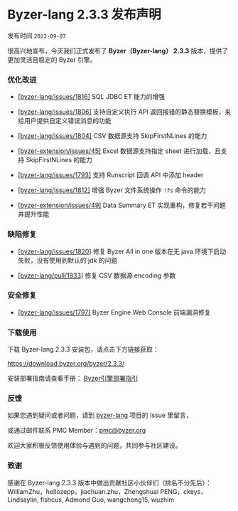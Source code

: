 # Byzer-lang 2.3.3 发布声明

发布时间 `2022-09-07`

很高兴地宣布，今天我们正式发布了 **Byzer（Byzer-lang） 2.3.3** 版本，提供了更加灵活且稳定的 Byzer 引擎。



### 优化改进

- [[byzer-lang/issues/1816]](https://github.com/byzer-org/byzer-lang/issues/1816) SQL JDBC ET 能力的增强

- [[byzer-lang/issues/1806]](https://github.com/byzer-org/byzer-lang/issues/1806) 支持自定义执行 API 返回报错的静态替换模板，来给用户提供自定义错误消息的功能 

- [[byzer-lang/issues/1804]](https://github.com/byzer-org/byzer-lang/issues/1804) CSV 数据源支持 SkipFirstNLines 的能力

- [[byzer-extension/issues/45]](https://github.com/byzer-org/byzer-extension/issues/45) Excel 数据源支持指定 sheet 进行加载，且支持 SkipFirstNLines 的能力

- [[byzer-lang/issues/1793]](https://github.com/byzer-org/byzer-lang/issues/1793) 支持 Runscript 回调 API 中添加 header

- [[byzer-lang/issues/1812]](https://github.com/byzer-org/byzer-lang/issues/1812) 增强 Byzer 文件系统操作 `!fs` 命令的能力

- [[byzer-extension/issues/49]](https://github.com/byzer-org/byzer-extension/issues/49) Data Summary ET 实现重构，修复若干问题并提升性能



### 缺陷修复

- [[byzer-lang/issues/1820]](https://github.com/byzer-org/byzer-lang/issues/1820) 修复 Byzer All in one 版本在无 java 环境下启动失败，没有使用到默认的 jdk 的问题

- [[byzer-lang/pull/1833]](https://github.com/byzer-org/byzer-lang/pull/1833) 修复 CSV 数据源 encoding 参数



### 安全修复

- [[byzer-lang/issues/1797]](https://github.com/byzer-org/byzer-lang/issues/1797) Byzer Engine Web Console 前端漏洞修复 



### 下载使用

下载 Byzer-lang 2.3.3 安装包，请点击下方链接获取：

https://download.byzer.org/byzer/2.3.3/

安装部署指南请查看手册： [Byzer引擎部署指引](https://docs.byzer.org/#/byzer-lang/zh-cn/installation/README)



### 反馈

如果您遇到疑问或者问题，请到 [byzer-lang](https://github.com/byzer-org/byzer-lang) 项目的 Issue 里留言，

或通过邮件联系 PMC Member：pmc@byzer.org

欢迎大家积极反馈使用体验与遇到的问题，共同参与社区建设。



### 致谢

感谢在 Byzer-lang 2.3.3 版本中做出贡献社区小伙伴们（排名不分先后）：WilliamZhu，hellozepp，jiachuan.zhu，Zhengshuai PENG，ckeys，Lindsaylin, fishcus, Admond Guo, wangcheng15, wuzhim